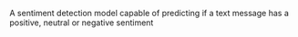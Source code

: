 A sentiment detection model capable of predicting if a text message has a positive, neutral or negative sentiment
